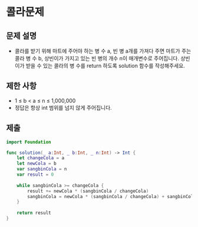 # 콜라문제
## 문제 설명
- 콜라를 받기 위해 마트에 주어야 하는 병 수 a, 빈 병 a개를 가져다 주면 마트가 주는 콜라 병 수 b, 상빈이가 가지고 있는 빈 병의 개수 n이 매개변수로 주어집니다. 상빈이가 받을 수 있는 콜라의 병 수를 return 하도록 solution 함수를 작성해주세요.

## 제한 사항
- 1 ≤ b < a ≤ n ≤ 1,000,000
- 정답은 항상 int 범위를 넘지 않게 주어집니다.

## 제출
```swift
import Foundation

func solution(_ a:Int, _ b:Int, _ n:Int) -> Int {
    let changeCola = a
    let newCola = b
    var sangbinCola = n
    var result = 0
    
    while sangbinCola >= changeCola {
        result += newCola * (sangbinCola / changeCola)
        sangbinCola = newCola * (sangbinCola / changeCola) + sangbinCola % changeCola
    }
    
    return result
}
```
